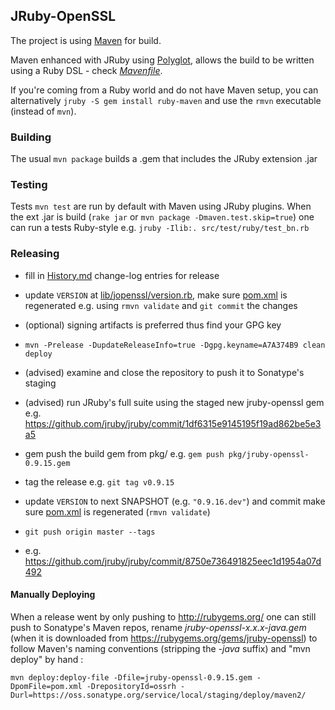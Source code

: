## JRuby-OpenSSL

The project is using [Maven](http://maven.apache.org/download.cgi) for build.

Maven enhanced with JRuby using [Polyglot](https://github.com/takari/polyglot-maven),
allows the build to be written using a Ruby DSL - check [*Mavenfile*](Mavenfile).

If you're coming from a Ruby world and do not have Maven setup, you can alternatively
`jruby -S gem install ruby-maven` and use the `rmvn` executable (instead of `mvn`).

### Building

The usual `mvn package` builds a .gem that includes the JRuby extension .jar


### Testing

Tests `mvn test` are run by default with Maven using JRuby plugins.
When the ext .jar is build (`rake jar` or `mvn package -Dmaven.test.skip=true`)
one can run a tests Ruby-style e.g. `jruby -Ilib:. src/test/ruby/test_bn.rb`


### Releasing

* fill in [History.md](History.md) change-log entries for release

* update `VERSION` at [lib/jopenssl/version.rb](lib/jopenssl/version.rb),
  make sure [pom.xml](pom.xml) is regenerated e.g. using `rmvn validate`
  and `git commit` the changes

* (optional) signing artifacts is preferred thus find your GPG key

* `mvn -Prelease -DupdateReleaseInfo=true -Dgpg.keyname=A7A374B9 clean deploy`

* (advised) examine and close the repository to push it to Sonatype's staging

* (advised) run JRuby's full suite using the staged new jruby-openssl gem
  e.g. https://github.com/jruby/jruby/commit/1df6315e9145195f19ad862be5e3a5

* gem push the build gem from pkg/ e.g. `gem push pkg/jruby-openssl-0.9.15.gem`

* tag the release e.g. `git tag v0.9.15`

* update `VERSION` to next SNAPSHOT (e.g. `"0.9.16.dev"`) and commit
  make sure [pom.xml](pom.xml) is regenerated (`rmvn validate`)

* `git push origin master --tags`

* e.g. https://github.com/jruby/jruby/commit/8750e736491825eec1d1954a07d492


#### Manually Deploying

When a release went by only pushing to http://rubygems.org/ one can still push
to Sonatype's Maven repos, rename *jruby-openssl-x.x.x-java.gem* (when it is
downloaded from https://rubygems.org/gems/jruby-openssl) to follow Maven's
naming conventions (stripping the *-java* suffix) and "mvn deploy" by hand :

```
mvn deploy:deploy-file -Dfile=jruby-openssl-0.9.15.gem -DpomFile=pom.xml -DrepositoryId=ossrh -Durl=https://oss.sonatype.org/service/local/staging/deploy/maven2/
```